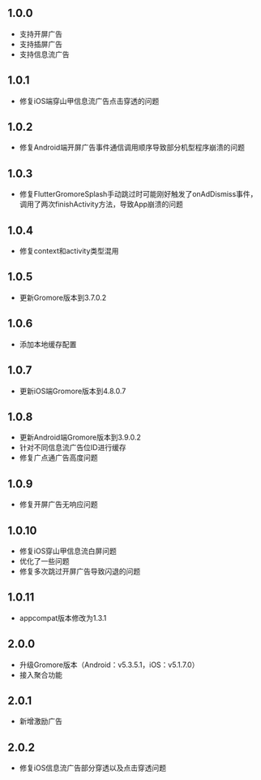 ## 1.0.0

- 支持开屏广告
- 支持插屏广告
- 支持信息流广告

## 1.0.1

- 修复iOS端穿山甲信息流广告点击穿透的问题

## 1.0.2

- 修复Android端开屏广告事件通信调用顺序导致部分机型程序崩溃的问题

## 1.0.3

- 修复FlutterGromoreSplash手动跳过时可能刚好触发了onAdDismiss事件，调用了两次finishActivity方法，导致App崩溃的问题

## 1.0.4

- 修复context和activity类型混用

## 1.0.5

- 更新Gromore版本到3.7.0.2

## 1.0.6

- 添加本地缓存配置

## 1.0.7

- 更新iOS端Gromore版本到4.8.0.7

## 1.0.8

- 更新Android端Gromore版本到3.9.0.2
- 针对不同信息流广告位ID进行缓存
- 修复广点通广告高度问题

## 1.0.9

- 修复开屏广告无响应问题

## 1.0.10

- 修复iOS穿山甲信息流白屏问题
- 优化了一些问题
- 修复多次跳过开屏广告导致闪退的问题

## 1.0.11

- appcompat版本修改为1.3.1

## 2.0.0

- 升级Gromore版本（Android：v5.3.5.1，iOS：v5.1.7.0）
- 接入聚合功能

## 2.0.1

- 新增激励广告

## 2.0.2

- 修复iOS信息流广告部分穿透以及点击穿透问题